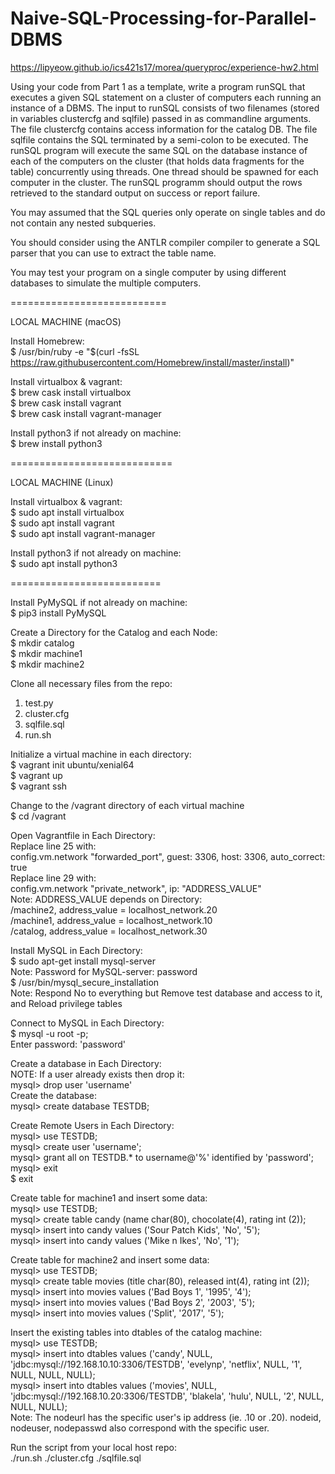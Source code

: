 # Naive-SQL-Processing-for-Parallel-DBMS
https://lipyeow.github.io/ics421s17/morea/queryproc/experience-hw2.html

Using your code from Part 1 as a template, write a program runSQL that executes a given SQL statement on a cluster of computers each running an instance of a DBMS. The input to runSQL consists of two filenames (stored in variables clustercfg and sqlfile) passed in as commandline arguments. The file clustercfg contains access information for the catalog DB. The file sqlfile contains the SQL terminated by a semi-colon to be executed. The runSQL program will execute the same SQL on the database instance of each of the computers on the cluster (that holds data fragments for the table) concurrently using threads. One thread should be spawned for each computer in the cluster. The runSQL programm should output the rows retrieved to the standard output on success or report failure.<br />

You may assumed that the SQL queries only operate on single tables and do not contain any nested subqueries.<br />

You should consider using the ANTLR compiler compiler to generate a SQL parser that you can use to extract the table name.<br />

You may test your program on a single computer by using different databases to simulate the multiple computers.<br />

===========================

LOCAL MACHINE (macOS)

Install Homebrew:<br />
$ /usr/bin/ruby -e "$(curl -fsSL https://raw.githubusercontent.com/Homebrew/install/master/install)"<br />

Install virtualbox & vagrant:<br />
$ brew cask install virtualbox<br />
$ brew cask install vagrant<br />
$ brew cask install vagrant-manager<br />

Install python3 if not already on machine: <br />
$ brew install python3<br />

============================

LOCAL MACHINE (Linux)<br />

Install virtualbox & vagrant:<br />
$ sudo apt install virtualbox<br />
$ sudo apt install vagrant<br />
$ sudo apt install vagrant-manager<br />

Install python3 if not already on machine:<br />
$ sudo apt install python3<br />

==========================

Install PyMySQL if not already on machine:<br />
$ pip3 install PyMySQL<br />

Create a Directory for the Catalog and each Node:<br />
$ mkdir catalog<br />
$ mkdir machine1<br />
$ mkdir machine2<br />

Clone all necessary files from the repo:<br />
1) test.py<br />
2) cluster.cfg<br />
3) sqlfile.sql<br />
4) run.sh<br />

Initialize a virtual machine in each directory:<br />
$ vagrant init ubuntu/xenial64<br />
$ vagrant up<br />
$ vagrant ssh<br />

Change to the /vagrant directory of each virtual machine<br />
$ cd /vagrant<br />

Open Vagrantfile in Each Directory:<br />
Replace line 25 with:<br />
  config.vm.network "forwarded_port", guest: 3306, host: 3306, auto_correct: true<br />
Replace line 29 with:<br />
  config.vm.network "private_network", ip: "ADDRESS_VALUE"<br />
Note: ADDRESS_VALUE depends on Directory:<br />
  /machine2, address_value = localhost_network.20<br />
  /machine1, address_value = localhost_network.10<br />
  /catalog, address_value = localhost_network.30<br />

Install MySQL in Each Directory:<br />
$ sudo apt-get install mysql-server<br />
Note: Password for MySQL-server: password<br />
$ /usr/bin/mysql_secure_installation<br />
Note: Respond No to everything but Remove test database and access to it, and Reload privilege tables<br />

Connect to MySQL in Each Directory:<br />
$ mysql -u root -p;<br />
Enter password: 'password'<br />

Create a database in Each Directory: <br />
NOTE: If a user already exists then drop it:<br />
mysql> drop user 'username'<br />
Create the database:<br />
mysql> create database TESTDB;<br />

Create Remote Users in Each Directory:<br />
mysql> use TESTDB;<br />
mysql> create user 'username';<br />
mysql> grant all on TESTDB.* to username@'%' identified by 'password';<br />
mysql> exit<br />
$ exit<br />

Create table for machine1 and insert some data:<br />
mysql> use TESTDB;<br />
mysql> create table candy (name char(80), chocolate(4), rating int (2));<br />
mysql> insert into candy values ('Sour Patch Kids', 'No', '5');<br />
mysql> insert into candy values ('Mike n Ikes', 'No', '1');<br />

Create table for machine2 and insert some data:<br />
mysql> use TESTDB;<br />
mysql> create table movies (title char(80), released int(4), rating int (2));<br />
mysql> insert into movies values ('Bad Boys 1', '1995', '4');<br />
mysql> insert into movies values ('Bad Boys 2', '2003', '5');<br />
mysql> insert into movies values ('Split', '2017', '5');<br />


Insert the existing tables into dtables of the catalog machine:<br />
mysql> use TESTDB;<br />
mysql> insert into dtables values ('candy', NULL, 'jdbc:mysql://192.168.10.10:3306/TESTDB', 'evelynp', 'netflix', NULL, '1', NULL, NULL, NULL);<br />
mysql> insert into dtables values ('movies', NULL, 'jdbc:mysql://192.168.10.20:3306/TESTDB', 'blakela', 'hulu', NULL, '2', NULL, NULL, NULL);<br />
Note: The nodeurl has the specific user's ip address (ie. .10 or .20). nodeid, nodeuser, nodepasswd also correspond with the specific user. <br />

Run the script from your local host repo:<br />
./run.sh ./cluster.cfg ./sqlfile.sql<br />
